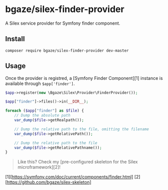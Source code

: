 # bgaze/silex-finder-provider

A Silex service provider for Symfony finder component.

## Install

```
composer require bgaze/silex-finder-provider dev-master
```

## Usage

Once the provider is registred, a [Symfony Finder Component][1] instance is available through `$app['finder']`.

```php
$app->register(new \Bgaze\Silex\Provider\FinderProvider());

$app["finder"]->files()->in(__DIR__);

foreach ($app["finder"] as $file) {
    // Dump the absolute path
    var_dump($file->getRealpath());

    // Dump the relative path to the file, omitting the filename
    var_dump($file->getRelativePath());

    // Dump the relative path to the file
    var_dump($file->getRelativePathname());
}
```

> Like this? Check my [pre-configured skeleton for the Silex microframework][2]!

[1][https://symfony.com/doc/current/components/finder.html]
[2][https://github.com/bgaze/silex-skeleton]
